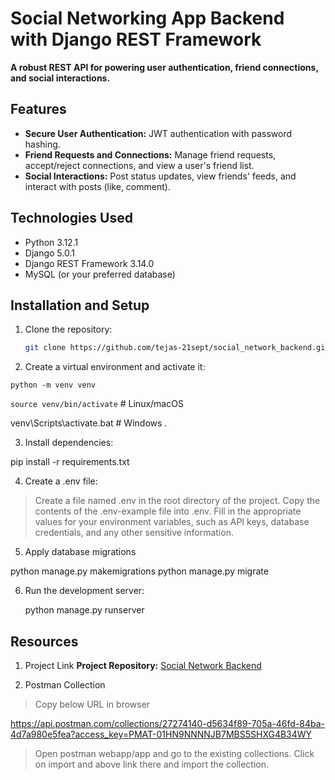 # Social Networking App Backend with Django REST Framework

**A robust REST API for powering user authentication, friend connections, and social interactions.**

## Features

- **Secure User Authentication:** JWT authentication with password hashing.
- **Friend Requests and Connections:** Manage friend requests, accept/reject connections, and view a user's friend list.
- **Social Interactions:** Post status updates, view friends' feeds, and interact with posts (like, comment).

## Technologies Used

- Python 3.12.1
- Django 5.0.1
- Django REST Framework 3.14.0
- MySQL (or your preferred database)

## Installation and Setup

1. Clone the repository:

   ```bash
   git clone https://github.com/tejas-21sept/social_network_backend.git
   
2. Create a virtual environment and activate it:

  `python -m venv venv`

  `source venv/bin/activate`  # Linux/macOS

  venv\Scripts\activate.bat  # Windows .

3. Install dependencies:

  pip install -r requirements.txt

4. Create a .env file:

  > Create a file named .env in the root directory of the project.
  > Copy the contents of the .env-example file into .env.
  > Fill in the appropriate values for your environment variables, such as API keys, database credentials, and any other sensitive information.

5. Apply database migrations
   
  python manage.py makemigrations
  python manage.py migrate

6. Run the development server:

   python manage.py runserver


## Resources

1. Project Link
  **Project Repository:** [Social Network Backend](https://github.com/tejas-21sept/social_network_backend)

2. Postman Collection
   
  > Copy below URL in browser 
  
  https://api.postman.com/collections/27274140-d5634f89-705a-46fd-84ba-4d7a980e5fea?access_key=PMAT-01HN9NNNNJB7MBS5SHXG4B34WY

  > Open postman webapp/app and go to the existing collections. Click on import and above link there and import the collection.
